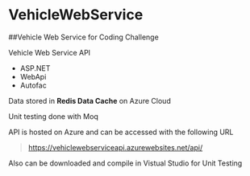 # VehicleWebService

##Vehicle Web Service for Coding Challenge

Vehicle Web Service API
- ASP.NET
- WebApi
- Autofac

Data stored in **Redis Data Cache** on Azure Cloud

Unit testing done with Moq


API is hosted on Azure and can be accessed with the following URL

> https://vehiclewebserviceapi.azurewebsites.net/api/

Also can be downloaded and compile in Vistual Studio for Unit Testing


